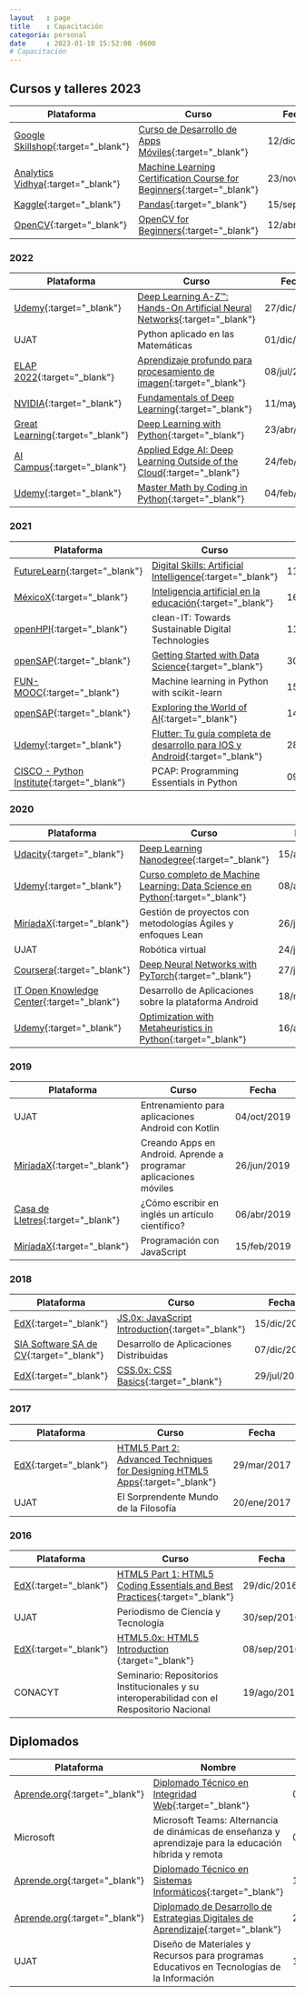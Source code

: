 ```yaml
---
layout   : page
title    : Capacitación
categoria: personal
date     : 2023-01-10 15:52:00 -0600
# Capacitación
---
```


## Cursos y talleres 2023

| Plataforma | Curso | Fecha |
| --- | --- | ---|
| [Google Skillshop](https://skillshop.exceedlms.com/student/collection/798207-apps){:target="_blank"} | [Curso de Desarrollo de Apps Móviles](https://skillshop.exceedlms.com/student/award/Pt9VBN1DpyQqLLTZXNMPFGb7){:target="_blank"} | 12/dic/2023 <!-- 40h --> |
| [Analytics Vidhya](https://courses.analyticsvidhya.com/courses/Machine-Learning-Certification-Course-for-Beginners){:target="_blank"} | [Machine Learning Certification Course for Beginners](https://courses.analyticsvidhya.com/certificates/ux8zmuccr6){:target="_blank"} | 23/nov/2023 <!-- 80h --> |
| [Kaggle](https://www.kaggle.com/learn/pandas){:target="_blank"} | [Pandas](https://www.kaggle.com/learn/certification/chavezbosquez/pandas){:target="_blank"} | 15/sep/2023 <!-- 4h --> |
| [OpenCV](https://opencv.org/course-opencv-for-beginners/){:target="_blank"} | [OpenCV for Beginners](https://courses.opencv.org/certificates/ba58915597f444828aacc0acabab8a04){:target="_blank"} | 12/abr/2023 <!-- 30h --> |

### 2022

| Plataforma | Curso | Fecha |
| --- | --- | ---|
| [Udemy](https://www.udemy.com/course/deeplearning/){:target="_blank"} | [Deep Learning A-Z™: Hands-On Artificial Neural Networks](https://www.udemy.com/certificate/UC-62ef14dd-6819-47e2-88cd-de1cf149a491/){:target="_blank"} | 27/dic/2022 <!-- 22.5 h --> |
| UJAT | Python aplicado en las Matemáticas | 01/dic/2022 <!-- 40 h --> |
| [ELAP 2022](https://isg-uah.github.io/elap2022/){:target="_blank"} | [Aprendizaje profundo para procesamiento de imagen](https://github.com/ISG-UAH/elap2022/blob/main/diplomas/156_ELAP2022.pdf){:target="_blank"} | 08/jul/2022 <!-- 15 h --> |
| [NVIDIA](https://www.nvidia.com/en-us/training/){:target="_blank"} | [Fundamentals of Deep Learning](https://courses.nvidia.com/certificates/50264cc4a49144ce890fa0df8049fb5b/){:target="_blank"} | 11/may/2022 <!-- 8 h --> |
| [Great Learning](https://www.mygreatlearning.com){:target="_blank"} | [Deep Learning with Python](https://olympus1.mygreatlearning.com/course_certificate/SWEYZJKA){:target="_blank"} | 23/abr/2022 <!-- 8 h --> |
| [AI Campus](https://learn.ki-campus.org){:target="_blank"} | [Applied Edge AI: Deep Learning Outside of the Cloud](https://learn.ki-campus.org/verify/ximat-pozid-hatuz-bygap-vocak){:target="_blank"} | 24/feb/2022 <!-- 6 sem 6-8 h --> |
| [Udemy](https://www.udemy.com/course/math-with-python/){:target="_blank"} | [Master Math by Coding in Python](https://www.udemy.com/certificate/UC-d1f4c6ea-44e4-4343-a57f-8f8fbb49c832/){:target="_blank"} | 04/feb/2022 <!-- 37 h --> |

### 2021

| Plataforma | Curso | Fecha |
| --- | --- | ---|
| [FutureLearn](https://www.futurelearn.com/){:target="_blank"} | [Digital Skills: Artificial Intelligence](https://www.futurelearn.com/certificates/4y3i0w5){:target="_blank"} | 11/dic/2021 <!-- 6 h --> |
| [MéxicoX](https://mexicox.gob.mx){:target="_blank"} |  [Inteligencia artificial en la educación](https://mexicox.gob.mx/certificates/eaa47e84d5754469af883cf547b7492c){:target="_blank"} | 16/nov/2021 <!-- 5 h --> |
| [openHPI](https://open.hpi.de/courses/cleanit2021){:target="_blank"} | clean-IT: Towards Sustainable Digital Technologies | 11/sep/2021 <!-- ? h --> |
| [openSAP](https://open.sap.com){:target="_blank"} | [Getting Started with Data Science](https://open.sap.com/verify/xucal-nunom-lacat-zopeb-culaz){:target="_blank"} | 30/jul/2021 <!-- 24 h --> |
| [FUN-MOOC](https://www.fun-mooc.fr/en/courses/machine-learning-python-scikit-learn/){:target="_blank"} |  Machine learning in Python with scikit-learn | 15/jul/2021 <!-- 35 h --> |
| [openSAP](https://open.sap.com){:target="_blank"} | [Exploring the World of AI](https://open.sap.com/verify/ximaf-bybac-samoh-vecyt-bemor){:target="_blank"} | 14/may/2021 <!-- 9 h --> |
| [Udemy](https://www.udemy.com/course/flutter-ios-android-fernando-herrera/){:target="_blank"} | [Flutter: Tu guía completa de desarrollo para IOS y Android](https://www.udemy.com/certificate/UC-66829eb6-326c-441d-a5ea-2b76cf2596d2/){:target="_blank"} | 28/abr/2021 <!-- 34 h --> |
| [CISCO - Python Institute](http://csrinfo.cisconetspace.com/LA_LP_FY20YoMeQuedoenCasaAprendiendo.html){:target="_blank"} | PCAP: Programming Essentials in Python | 09/mar/2021 <!-- 60 h --> |

### 2020

| Plataforma | Curso | Fecha |
| --- | --- | ---|
| [Udacity](https://www.udacity.com){:target="_blank"} | [Deep Learning Nanodegree](https://confirm.udacity.com/ZEJDPWTP){:target="_blank"} | 15/ago/2020 |
| [Udemy](https://www.udemy.com){:target="_blank"} | [Curso completo de Machine Learning: Data Science en Python](https://www.udemy.com/certificate/UC-852c1c12-794e-4e5a-9747-c473a5260b3e/){:target="_blank"} | 08/ago/2020 |
| [MiríadaX](https://miriadax.net/web/general-navigation/cursos){:target="_blank"} | Gestión de proyectos con metodologías Ágiles y enfoques Lean | 26/jul/2020 |
| UJAT | Robótica virtual | 24/jul/2020 |
| [Coursera](https://www.coursera.org){:target="_blank"} | [Deep Neural Networks with PyTorch](https://coursera.org/verify/PXN63JZHRAV5){:target="_blank"} | 27/jun/2020 |
| [IT Open Knowledge Center](https://it-okcenter.com){:target="_blank"} | Desarrollo de Aplicaciones sobre la plataforma Android | 18/may/2020 |
| [Udemy](https://www.udemy.com){:target="_blank"} | [Optimization with Metaheuristics in Python](https://www.udemy.com/certificate/UC-5b922bb9-bf33-40e6-89a8-9b66a5ecdf45/){:target="_blank"} | 16/abr/2020 |

### 2019

| Plataforma | Curso | Fecha |
| --- | --- | ---|
| UJAT | Entrenamiento para aplicaciones Android con Kotlin | 04/oct/2019 |
| [MiríadaX](https://miriadax.net/web/general-navigation/cursos){:target="_blank"} | Creando Apps en Android. Aprende a programar aplicaciones móviles | 26/jun/2019 |
| [Casa de Lletres](https://www.casadelletres.eu/redaccion_cientifica){:target="_blank"} | ¿Cómo escribir en inglés un artículo científico? | 06/abr/2019 |
| [MiríadaX](https://miriadax.net/web/general-navigation/cursos){:target="_blank"} | Programación con JavaScript | 15/feb/2019 |

### 2018

| Plataforma | Curso | Fecha |
| --- | --- | ---|
| [EdX](https://www.edx.org){:target="_blank"} | [JS.0x: JavaScript Introduction](https://courses.edx.org/certificates/b5f20250bb564242a0beeb6ecccdeaa8){:target="_blank"} | 15/dic/2018 |
| [SIA Software SA de CV](https://www.siasw.com/index.php/es/){:target="_blank"} | Desarrollo de Aplicaciones Distribuidas | 07/dic/2018 |
| [EdX](https://www.edx.org){:target="_blank"} | [CSS.0x: CSS Basics](https://courses.edx.org/certificates/8250edd6fe354f8bb4835ef16f8dd6da){:target="_blank"} | 29/jul/2018 |

### 2017

| Plataforma | Curso | Fecha |
| --- | --- | ---|
| [EdX](https://www.edx.org){:target="_blank"} | [HTML5 Part 2: Advanced Techniques for Designing HTML5 Apps](https://courses.edx.org/certificates/9f4bcf4123f843c2912adc97610b0675){:target="_blank"} | 29/mar/2017 |
| UJAT | El Sorprendente Mundo de la Filosofía | 20/ene/2017 |

### 2016

| Plataforma | Curso | Fecha |
| --- | --- | ---|
| [EdX](https://www.edx.org){:target="_blank"} | [HTML5 Part 1: HTML5 Coding Essentials and Best Practices](https://courses.edx.org/certificates/c20d75a9d1e648e9bf1561e7e3ad28aa){:target="_blank"} | 29/dic/2016 |
| UJAT | Periodismo de Ciencia y Tecnología | 30/sep/2016 |
| [EdX](https://www.edx.org){:target="_blank"} | [HTML5.0x: HTML5 Introduction ](https://courses.edx.org/certificates/4132ad1bde334e8fb93e5a9d4acf7860){:target="_blank"} | 08/sep/2016 |
| CONACYT | Seminario: Repositorios Institucionales y su interoperabilidad con el Respositorio Nacional | 19/ago/2016 |

## Diplomados

| Plataforma | Nombre | Fecha |
| --- | --- | ---|
| [Aprende.org](https://aprende.org){:target="_blank"} | [Diplomado Técnico en Integridad Web](https://capacitateparaelempleo.org/verifica/3b6ba410-4de3-4cb1-b564-52c7cb3ed4d0/c15c495a-b51b-44ce-a6a1-7efb10bf3ebb){:target="_blank"} | 02/nov/2021 |
| Microsoft | Microsoft Teams: Alternancia de dinámicas de enseñanza y aprendizaje para la educación híbrida y remota | 01/oct/2021 |
| [Aprende.org](https://aprende.org){:target="_blank"} | [Diplomado Técnico en Sistemas Informáticos](https://capacitateparaelempleo.org/verifica/3b6ba410-4de3-4cb1-b564-52c7cb3ed4d0/9187ccf6-40d2-4eff-b401-34edbc7d3fac){:target="_blank"} | 12/jun/2020 |
| [Aprende.org](https://aprende.org){:target="_blank"} | [Diplomado de Desarrollo de Estrategias Digitales de Aprendizaje](https://capacitateparaelempleo.org/verifica/3b6ba410-4de3-4cb1-b564-52c7cb3ed4d0/a17671ec-d48c-4e24-b9cc-e9418cfd512a){:target="_blank"} | 29/dic/2020 |
| UJAT | Diseño de Materiales y Recursos para programas Educativos en Tecnologías de la Información | 17/may/2019 |
